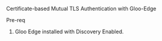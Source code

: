 Certificate-based Mutual TLS Authentication with Gloo-Edge

Pre-req
1. Gloo Edge installed with Discovery Enabled.